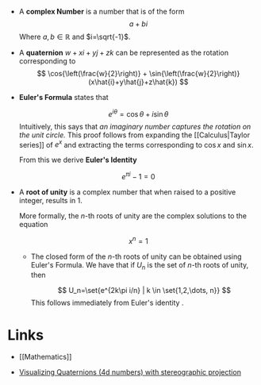 * A **complex Number** is a number that is of the form $$a+bi$$Where $a,b\in\mathbb{R}$ and $i=\sqrt{-1}$.
* A **quaternion** $w+xi+yj+zk$ can be represented as the rotation corresponding to 
  $$
  \cos{\left(\frac{w}{2}\right)} + \sin{\left(\frac{w}{2}\right)}(x\hat{i}+y\hat{j}+z\hat{k})
  $$

* **Euler's Formula** states that
  
  $$
  e^{i\theta}=\cos \theta + i\sin \theta
  $$
  Intuitively, this says that *an imaginary number captures the rotation on the unit circle.* This proof follows from expanding the [[Calculus|Taylor series]] of $e^x$ and extracting the terms corresponding to $\cos x$ and $\sin x$. 
  
  From this we derive **Euler's Identity** 
  
  $$
  e^{\pi i} - 1 = 0
  $$
* A **root of unity** is a complex number that when raised to a positive integer, results in $1$. 
  
  More formally, the $n$-th roots of unity are the complex solutions to the equation 
  
  $$
  x^n =1
  $$
	* The closed form of the $n$-th roots of unity can be obtained using Euler's Formula. We have that if $U_n$ is the set of $n$-th roots of unity, then 
	  
	  $$
	  U_n=\set{e^{2k\pi i/n} | k \in \set{1,2,\dots, n}}
	  $$
	  This follows immediately from Euler's identity . 
# Links 
* [[Mathematics]]

* [Visualizing Quaternions (4d numbers) with stereographic projection](https://www.youtube.com/watch?v=d4EgbgTm0Bg)